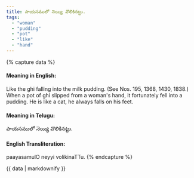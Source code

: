 ```yaml
---
title: పాయసములో నెయ్యి వొలికినట్టు.
tags:
  - "woman"
  - "pudding"
  - "pot"
  - "like"
  - "hand"
---
```


{% capture data %}
#### Meaning in English:
Like the ghi falling into the milk pudding.
(See Nos. 195, 1368, 1430, 1838.)
When a pot of ghi slipped from a woman's hand, it fortunately fell into a pudding.
He is like a cat, he always falls on his feet.

#### Meaning in Telugu:
పాయసములో నెయ్యి వొలికినట్టు.

#### English Transliteration:
paayasamulO neyyi volikinaTTu.
{% endcapture %}

{{ data | markdownify }}

